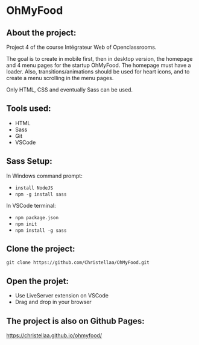 # OhMyFood

## About the project:

Project 4 of the course Intégrateur Web of Openclassrooms.

The goal is to create in mobile first, then in desktop version, the homepage and 4 menu pages for the startup OhMyFood.
The homepage must have a loader. Also, transitions/animations should be used for heart icons, and to create a menu scrolling in the menu pages.

Only HTML, CSS and eventually Sass can be used.


## Tools used:
* HTML
* Sass
* Git
* VSCode


## Sass Setup:
In Windows command prompt:
- `` install NodeJS ``
- `` npm -g install sass ``

In VSCode terminal:
- `` npm package.json ``
- `` npm init ``
- `` npm install -g sass ``


## Clone the project:
`` git clone https://github.com/Christellaa/OhMyFood.git ``


## Open the projet:
- Use LiveServer extension on VSCode
- Drag and drop in your browser


## The project is also on Github Pages:
https://christellaa.github.io/ohmyfood/
